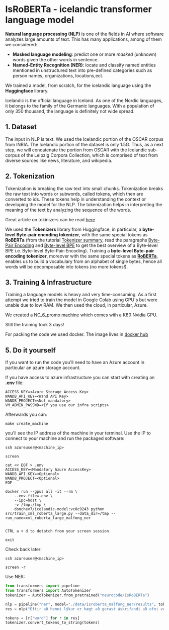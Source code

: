 # IsRoBERTa - icelandic transformer language model


**Natural language processing (NLP)** is one of the fields in AI where software analyzes large amounts of text. This has many applications, among of them we considered: 
- **Masked language modeling**: predict one or more *masked* (unknown) words given the other words in sentence. 
- **Named-Entity Recognition (NER)**:  locate and classify named entities mentioned in unstructured text into pre-defined categories such as person names, organizations, locations,ect.

We trained a model, from scratch, for the icelandic language using the **Huggingface** library. 

Icelandic is the official language in Iceland. As one of the Nordic languages, it belongs to the family of the Germanic languages. With a population of only 350 thousand, the language is definitely not wide spread.



## 1. Dataset
The input in NLP is text. We used the Icelandic portion of the OSCAR corpus from INRIA. The Icelandic portion of the dataset is only 1.5G. Thus, as a next step, we will concatenate the portion from OSCAR with the Icelandic sub-corpus of the Leipzig Corpora Collection, which is comprised of text from diverse sources like news, literature, and wikipedia. 

## 2. Tokenization
Tokenization is breaking the raw text into small chunks. Tokenization breaks the raw text into words or subwords, called tokens, which then are converted to ids. These tokens help in understanding the context or developing the model for the NLP. The tokenization helps in interpreting the meaning of the text by analyzing the sequence of the words. 

Great article on tokinizers can be read [here](https://blog.floydhub.com/tokenization-nlp/)


We used the **Tokenizers** library from Huggingface, in particular, a **byte-level Byte-pair encoding tokenizer**, with the same special tokens as **RoBERTa** (from the tutorial [Tokenizer summary](https://huggingface.co/transformers/master/tokenizer_summary.html), read the paragraphs [Byte-Pair Encoding](https://huggingface.co/transformers/master/tokenizer_summary.html#byte-pair-encoding) and [Byte-level BPE](https://huggingface.co/transformers/master/tokenizer_summary.html#byte-level-bpe) to get the best overview of a Byte-level BPE i.e. Byte-level Byte-Pair-Encoding). Training a **byte-level Byte-pair encoding tokenizer**, moreover with the same special tokens as [**RoBERTa**](https://huggingface.co/transformers/master/model_doc/roberta.html), enables us to build a vocabulary from an alphabet of single bytes, hence all words will be decomposable into tokens (no more <unk> tokens!). 


## 3. Training & Infrastructure

Training a language models is heavy and very time-consuming. As a first attempt we tried to train the model in Google Colab using GPU's but were unable due to low RAM. We then used the cloud, in particular, Azure.  

We created a [NC_6_promo machine](https://docs.microsoft.com/en-us/azure/virtual-machines/nc-series?toc=/azure/virtual-machines/linux/toc.json&bc=/azure/virtual-machines/linux/breadcrumb/toc.json) which comes with a K80 Nvidia GPU.

Still the training took 3 days!

For packing the code we used docker. The image lives in [docker hub](https://hub.docker.com/r/donchev7/icelandic-model)


## 5. Do it yourself

If you want to run the code you'll need to have an Azure account in particular an azure storage account. 

If you have access to azure infrastructure you can start with creating an **.env** file:

```env
ACCESS_KEY=<Azure Storage Access Key>
WANDB_API_KEY=<Wand API Key>
WANDB_PROJECT=<Not mandatory>
VM_ADMIN_PASSWD=<If you use our infra scripts>
```

Afterwards you can:

```
make create_machine
```

you'll see the IP address of the machine in your terminal. Use the IP to connect to your machine and run the packaged software:

```
ssh azureuser@<machine_ip>

screen

cat << EOF > .env
ACCESS_KEY=<Mandatory Azure AccessKey>
WANDB_API_KEY=<Optional>
WANDB_PROJECT=<Optional>
EOF

docker run --gpus all -it --rm \
    --env-file=.env \
    --ipc=host \
    -v /tmp:/tmp \
    donchev7/icelandic-model:vc0c9243 python src/train_xml_roberta_large.py --data_dir=/tmp --run_name=xml_roberta_large_malfong_ner


CTRL a + d to detatch from your screen session

exit
```
Check back later:

```
ssh azureuser@<machine_ip>

screen -r
```


Use NER:
```python
from transformers import pipeline
from transformers import AutoTokenizer
tokenizer = AutoTokenizer.from_pretrained("neurocode/IsRoBERTa")

nlp = pipeline("ner", model="./data/isroberta_malfong_ner/results", tokenizer=tokenizer)
res = nlp("Eftir að henni lýkur er hægt að gerast áskrifandi að efni vefjarins fyrir 1.290 kr. á mánuði.")

tokens = [r["word"] for r in res]
tokenizer.convert_tokens_to_string(tokens)

```
